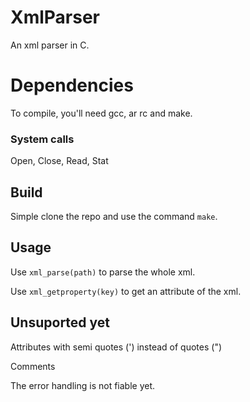 # XmlParser

An xml parser in C.

# Dependencies
To compile, you'll need gcc, ar rc and make.

### System calls
Open, Close, Read, Stat

## Build
Simple clone the repo and use the command ``make``.

## Usage
Use ``xml_parse(path)`` to parse the whole xml.

Use ``xml_getproperty(key)`` to get an attribute of the xml.

## Unsuported yet
Attributes with semi quotes (') instead of quotes (")

Comments

The error handling is not fiable yet.
